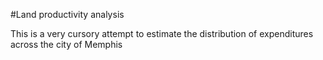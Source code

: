 #Land productivity analysis

This is a very cursory attempt to estimate the distribution of expenditures across the city of Memphis